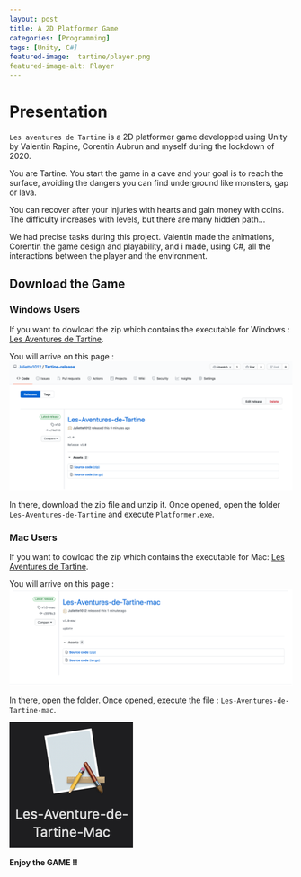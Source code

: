 ```yaml
---
layout: post
title: A 2D Platformer Game
categories: [Programming]
tags: [Unity, C#]
featured-image:  tartine/player.png
featured-image-alt: Player
---
```


# Presentation

`Les aventures de Tartine` is a 2D platformer game developped using Unity by Valentin Rapine, Corentin Aubrun and myself during the lockdown of 2020.

You are Tartine. You start the game in a cave and your goal is to reach the surface, avoiding the dangers you can find underground like monsters, gap or lava.

You can recover after your injuries with hearts and gain money with coins. The difficulty increases with levels, but there are many hidden path...

We had precise tasks during this project. Valentin made the animations, Corentin the game design and playability, and i made, using C#, all the interactions between the player and the environment.

## Download the Game

### Windows Users

If you want to dowload the zip which contains the executable for Windows : [Les Aventures de Tartine](https://github.com/Juliette1012/Tartine-release/releases/tag/v1.0/dowload).

You will arrive on this page : 
![Windows release](/assets/img/tartine/release.png)

In there, download the zip file and unzip it. Once opened, open the folder `Les-Aventures-de-Tartine` and execute `Platformer.exe`.

### Mac Users

If you want to dowload the zip which contains the executable for Mac: [Les Aventures de Tartine](https://github.com/Juliette1012/Tartine-release/releases/tag/v1.0-mac/dowload).

You will arrive on this page : 
![Mac release](/assets/img/tartine/release-mac.png)

In there, open the folder. Once opened, execute the file : `Les-Aventures-de-Tartine-mac`.

![Mac executable](/assets/img/tartine/executable-mac.png)

**Enjoy the GAME !!**